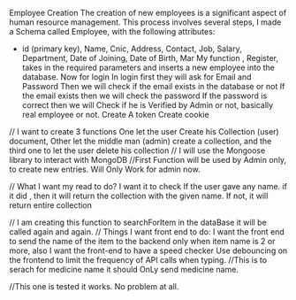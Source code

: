 Employee Creation
The creation of new employees is a significant aspect of human resource management. This process involves several steps,
I made a Schema called Employee, with the following attributes:
- id (primary key), Name, Cnic, Address, Contact, Job, Salary, Department, Date of Joining, Date of Birth, Mar
My function , Register, takes in the required parameters and inserts a new employee into the database.
Now for login
    In login first they will ask for Email and Password
    Then we will check if the email exists in the database or not
    If the email exists then we will check the password
    If the password is correct then we will Check if he is Verified by Admin or not, basically real employee or not.
    Create A token
    Create cookie

// I want to create 3 functions One let the user Create his Collection (user) document, Other let the middle man (admin) create a collection, and the third one to let the user delete his collection
// I will use the Mongoose library to interact with MongoDB
//First Function will be used by Admin only, to create new entries. Will Only Work for admin now.


// What I want my read to do? I want it to check If the user gave any name. if it did , then it will return the collection with the given name. If not, it will return entire collection



// I am creating this function to searchForItem in the dataBase it will be called again and again.
// Things I want front end to do: I want the front end to send the name of the item to the backend only when item name is 2 or more, also I want the front-end to have a speed checker Use debouncing on the frontend to limit the frequency of API calls when typing.
//This is to serach for medicine name it should OnLy send medicine name.

//This one is tested it works. No problem at all. 
